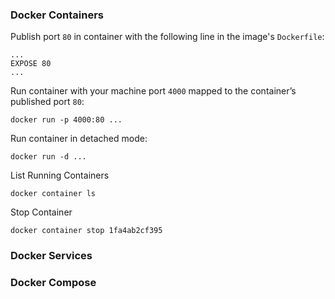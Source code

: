 ### Docker Containers
Publish port `80` in container with the following line in the image's `Dockerfile`:
```
...
EXPOSE 80
...
```
Run container with your machine port `4000` mapped to the container’s published port `80`:
```
docker run -p 4000:80 ...
```
Run container in detached mode:
```
docker run -d ...
```
List Running Containers
```
docker container ls
```
Stop Container
```
docker container stop 1fa4ab2cf395
```

### Docker Services

### Docker Compose

